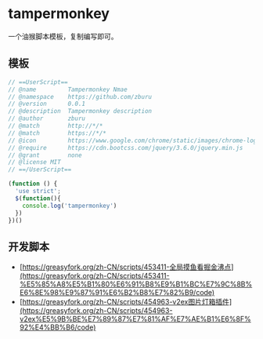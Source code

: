 # tampermonkey
一个油猴脚本模板，复制编写即可。

## 模板

```js
// ==UserScript==
// @name         Tampermonkey Nmae
// @namespace    https://github.com/zburu
// @version      0.0.1
// @description  Tampermonkey description
// @author       zburu
// @match        http://*/*
// @match        https://*/*
// @icon         https://www.google.com/chrome/static/images/chrome-logo-m100.svg
// @require      https://cdn.bootcss.com/jquery/3.6.0/jquery.min.js
// @grant        none
// @license MIT
// ==/UserScript==

(function () {
  'use strict';
  $(function(){
    console.log('tampermonkey')
  })
})()
```

## 开发脚本

- [https://greasyfork.org/zh-CN/scripts/453411-全局摸鱼看掘金沸点](https://greasyfork.org/zh-CN/scripts/453411-%E5%85%A8%E5%B1%80%E6%91%B8%E9%B1%BC%E7%9C%8B%E6%8E%98%E9%87%91%E6%B2%B8%E7%82%B9/code)
- [https://greasyfork.org/zh-CN/scripts/454963-v2ex图片灯箱插件](https://greasyfork.org/zh-CN/scripts/454963-v2ex%E5%9B%BE%E7%89%87%E7%81%AF%E7%AE%B1%E6%8F%92%E4%BB%B6/code)

